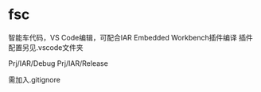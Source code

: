 # fsc
智能车代码，VS Code编辑，可配合IAR Embedded Workbench插件编译
插件配置另见.vscode文件夹

Prj/IAR/Debug
Prj/IAR/Release
<!-- .vscode -->
需加入.gitignore